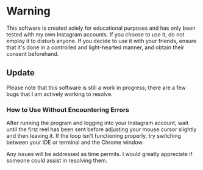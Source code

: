 <h1>Warning</h1>

This software is created solely for educational purposes and has only been tested with my own Instagram accounts. If you choose to use it, do not employ it to disturb anyone. If you decide to use it with your friends, ensure that it's done in a controlled and light-hearted manner, and obtain their consent beforehand.

<h2>Update</h2>

Please note that this software is still a work in progress; there are a few bugs that I am actively working to resolve.

<h3>How to Use Without Encountering Errors</h3>

After running the program and logging into your Instagram account, wait until the first reel has been sent before adjusting your mouse cursor slightly and then leaving it. If the loop isn't functioning properly, try switching between your IDE or terminal and the Chrome window.

Any issues will be addressed as time permits. I would greatly appreciate if someone could assist in resolving them.
